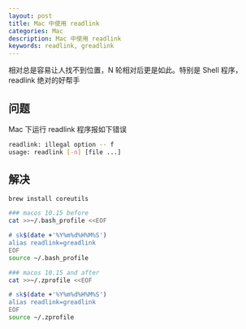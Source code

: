 ```yaml
---
layout: post 
title: Mac 中使用 readlink
categories: Mac 
description: Mac 中使用 readlink 
keywords: readlink, greadlink
---
```



相对总是容易让人找不到位置，N 轮相对后更是如此。特别是 Shell 程序，readlink 绝对的好帮手

## 问题
Mac 下运行 readlink 程序报如下错误
```bash
readlink: illegal option -- f
usage: readlink [-n] [file ...]
```

## 解决
```bash
brew install coreutils

### macos 10.15 before
cat >>~/.bash_profile <<EOF

# sk$(date +'%Y%m%d%H%M%S')
alias readlink=greadlink
EOF
source ~/.bash_profile

### macos 10.15 and after
cat >>~/.zprofile <<EOF

# sk$(date +'%Y%m%d%H%M%S')
alias readlink=greadlink
EOF
source ~/.zprofile
```

